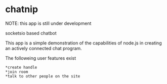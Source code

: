 chatnip
=======

NOTE: this app is still under development

socketsio based chatbot


This app is a simple demonstration of the capabilities of node.js in creating an actively
connected chat program.

The followeing user features exist

    *create handle
    *join room
    *talk to other people on the site
